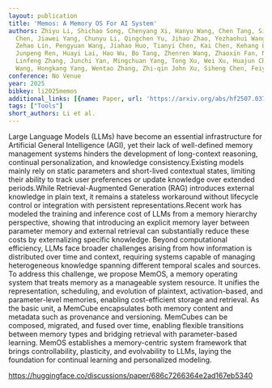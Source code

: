 ```yaml
---
layout: publication
title: 'Memos: A Memory OS For AI System'
authors: Zhiyu Li, Shichao Song, Chenyang Xi, Hanyu Wang, Chen Tang, Simin Niu, Ding
  Chen, Jiawei Yang, Chunyu Li, Qingchen Yu, Jihao Zhao, Yezhaohui Wang, Peng Liu,
  Zehao Lin, Pengyuan Wang, Jiahao Huo, Tianyi Chen, Kai Chen, Kehang Li, Zhen Tao,
  Junpeng Ren, Huayi Lai, Hao Wu, Bo Tang, Zhenren Wang, Zhaoxin Fan, Ningyu Zhang,
  Linfeng Zhang, Junchi Yan, Mingchuan Yang, Tong Xu, Wei Xu, Huajun Chen, Haofeng
  Wang, Hongkang Yang, Wentao Zhang, Zhi-qin John Xu, Siheng Chen, Feiyu Xiong
conference: No Venue
year: 2025
bibkey: li2025memos
additional_links: [{name: Paper, url: 'https://arxiv.org/abs/hf2507.03724'}]
tags: ["Tools"]
short_authors: Li et al.
---
```

Large Language Models (LLMs) have become an essential infrastructure for Artificial General Intelligence (AGI), yet their lack of well-defined memory management systems hinders the development of long-context reasoning, continual personalization, and knowledge consistency.Existing models mainly rely on static parameters and short-lived contextual states, limiting their ability to track user preferences or update knowledge over extended periods.While Retrieval-Augmented Generation (RAG) introduces external knowledge in plain text, it remains a stateless workaround without lifecycle control or integration with persistent representations.Recent work has modeled the training and inference cost of LLMs from a memory hierarchy perspective, showing that introducing an explicit memory layer between parameter memory and external retrieval can substantially reduce these costs by externalizing specific knowledge. Beyond computational efficiency, LLMs face broader challenges arising from how information is distributed over time and context, requiring systems capable of managing heterogeneous knowledge spanning different temporal scales and sources. To address this challenge, we propose MemOS, a memory operating system that treats memory as a manageable system resource. It unifies the representation, scheduling, and evolution of plaintext, activation-based, and parameter-level memories, enabling cost-efficient storage and retrieval. As the basic unit, a MemCube encapsulates both memory content and metadata such as provenance and versioning. MemCubes can be composed, migrated, and fused over time, enabling flexible transitions between memory types and bridging retrieval with parameter-based learning. MemOS establishes a memory-centric system framework that brings controllability, plasticity, and evolvability to LLMs, laying the foundation for continual learning and personalized modeling.

https://huggingface.co/discussions/paper/686c7266364e2ad167eb5340